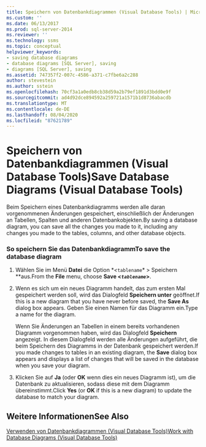 ```yaml
---
title: Speichern von Datenbankdiagrammen (Visual Database Tools) | Microsoft-Dokumentation
ms.custom: ''
ms.date: 06/13/2017
ms.prod: sql-server-2014
ms.reviewer: ''
ms.technology: ssms
ms.topic: conceptual
helpviewer_keywords:
- saving database diagrams
- database diagrams [SQL Server], saving
- diagrams [SQL Server], saving
ms.assetid: 747357f2-007c-4586-a371-c7fbe6a2c288
author: stevestein
ms.author: sstein
ms.openlocfilehash: 70cf3a1a0edb8cb38d59a2b79ef1891d3bdd0e9f
ms.sourcegitcommit: ad4d92dce894592a259721a1571b1d8736abacdb
ms.translationtype: MT
ms.contentlocale: de-DE
ms.lasthandoff: 08/04/2020
ms.locfileid: "87621789"
---
```

# <a name="save-database-diagrams-visual-database-tools"></a><span data-ttu-id="8416e-102">Speichern von Datenbankdiagrammen (Visual Database Tools)</span><span class="sxs-lookup"><span data-stu-id="8416e-102">Save Database Diagrams (Visual Database Tools)</span></span>
  <span data-ttu-id="8416e-103">Beim Speichern eines Datenbankdiagramms werden alle daran vorgenommenen Änderungen gespeichert, einschließlich der Änderungen an Tabellen, Spalten und anderen Datenbankobjekten.</span><span class="sxs-lookup"><span data-stu-id="8416e-103">By saving a database diagram, you can save all the changes you made to it, including any changes you made to the tables, columns, and other database objects.</span></span>  
  
### <a name="to-save-the-database-diagram"></a><span data-ttu-id="8416e-104">So speichern Sie das Datenbankdiagramm</span><span class="sxs-lookup"><span data-stu-id="8416e-104">To save the database diagram</span></span>  
  
1.  <span data-ttu-id="8416e-105">Wählen Sie im Menü **Datei** die Option \**<*`tablename`\* > Speichern \*\*aus.</span><span class="sxs-lookup"><span data-stu-id="8416e-105">From the **File** menu, choose **Save <*`tablename`*>**.</span></span>  
  
2.  <span data-ttu-id="8416e-106">Wenn es sich um ein neues Diagramm handelt, das zum ersten Mal gespeichert werden soll, wird das Dialogfeld **Speichern unter** geöffnet.</span><span class="sxs-lookup"><span data-stu-id="8416e-106">If this is a new diagram that you have never before saved, the **Save As** dialog box appears.</span></span> <span data-ttu-id="8416e-107">Geben Sie einen Namen für das Diagramm ein.</span><span class="sxs-lookup"><span data-stu-id="8416e-107">Type a name for the diagram.</span></span>  
  
     <span data-ttu-id="8416e-108">Wenn Sie Änderungen an Tabellen in einem bereits vorhandenen Diagramm vorgenommen haben, wird das Dialogfeld **Speichern** angezeigt. In diesem Dialogfeld werden alle Änderungen aufgeführt, die beim Speichern des Diagramms in der Datenbank gespeichert werden.</span><span class="sxs-lookup"><span data-stu-id="8416e-108">If you made changes to tables in an existing diagram, the **Save** dialog box appears and displays a list of changes that will be saved in the database when you save your diagram.</span></span>  
  
3.  <span data-ttu-id="8416e-109">Klicken Sie auf **Ja** (oder **OK** wenn dies ein neues Diagramm ist), um die Datenbank zu aktualisieren, sodass diese mit dem Diagramm übereinstimmt.</span><span class="sxs-lookup"><span data-stu-id="8416e-109">Click **Yes** (or **OK** if this is a new diagram) to update the database to match your diagram.</span></span>  
  
## <a name="see-also"></a><span data-ttu-id="8416e-110">Weitere Informationen</span><span class="sxs-lookup"><span data-stu-id="8416e-110">See Also</span></span>  
 [<span data-ttu-id="8416e-111">Verwenden von Datenbankdiagrammen &#40;Visual Database Tools&#41;</span><span class="sxs-lookup"><span data-stu-id="8416e-111">Work with Database Diagrams &#40;Visual Database Tools&#41;</span></span>](visual-database-tools.md)  
  
  
